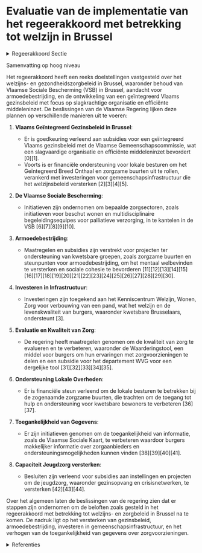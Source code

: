 # Evaluatie van de implementatie van het regeerakkoord met betrekking tot welzijn in Brussel

<details>
        <summary>Regeerakkoord Sectie </summary>
        <p>5.9 Welzijn We werken verder aan een gecoördineerd welzijns- en gezondheidszorgbeleid voor Brussel, in overleg met alle relevante partners. We waken er over dat de Vlaamse Sociale Bescherming in zijn integraliteit aangeboden blijft worden in Brussel. We stimuleren de Brusselaars via een promotiecampagne om zich bij de VSB aan te sluiten. We evalueren nauwgezet de impact van de persoonsvolgende financiering op het welzijnsbe-leid in Brussel. Gelet op de hoge armoedecijfers in Brussel hebben we bij de uitoefening van onze gemeenschapsbevoegdheden specifieke aandacht voor armoedebestrijding We werken, samen met de VGC, een geïntegreerd Vlaams gezinsbeleid uit in Brussel, in aansluiting ook op onderwijs (brede school) en kinderopvang. Een efficiënte inzet van middelen en een slag-krachtige organisatie staan voorop. Het Huis van het Kind krijgt daarbij een belangrijke opdracht. </p>
        </details> 

Samenvatting op hoog niveau

Het regeerakkoord heeft een reeks doelstellingen vastgesteld over het welzijns- en gezondheidszorgbeleid in Brussel, waaronder behoud van Vlaamse Sociale Bescherming (VSB) in Brussel, aandacht voor armoedebestrijding, en de ontwikkeling van een geïntegreerd Vlaams gezinsbeleid met focus op slagkrachtige organisatie en efficiënte middeleninzet. De beslissingen van de Vlaamse Regering lijken deze plannen op verschillende manieren uit te voeren:

1. **Vlaams Geïntegreerd Gezinsbeleid in Brussel**:
   - Er is goedkeuring verleend aan subsidies voor een geïntegreerd Vlaams gezinsbeleid met de Vlaamse Gemeenschapscommissie, wat een slagvaardige organisatie en efficiënte middeleninzet bevordert \[0\]\[1\].
   - Voorts is er financiële ondersteuning voor lokale besturen om het Geïntegreerd Breed Onthaal en zorgzame buurten uit te rollen, verankerd met investeringen voor gemeenschapsinfrastructuur die het welzijnsbeleid versterken \[2\]\[3\]\[4\]\[5\].

2. **De Vlaamse Sociale Bescherming**:
   - Initiatieven zijn ondernomen om bepaalde zorgsectoren, zoals initiatieven voor beschut wonen en multidisciplinaire begeleidingsequipes voor palliatieve verzorging, in te kantelen in de VSB \[6\]\[7\]\[8\]\[9\]\[10\].

3. **Armoedebestrijding**:
   - Maatregelen en subsidies zijn verstrekt voor projecten ter ondersteuning van kwetsbare groepen, zoals zorgzame buurten en steunpunten voor armoedebestrijding, om het mentaal welbevinden te versterken en sociale cohesie te bevorderen \[11\]\[12\]\[13\]\[14\]\[15\]\[16\]\[17\]\[18\]\[19\]\[20\]\[21\]\[22\]\[23\]\[24\]\[25\]\[26\]\[27\]\[28\]\[29\]\[30\].

4. **Investeren in Infrastructuur**:
   - Investeringen zijn toegekend aan het Kenniscentrum Welzijn, Wonen, Zorg voor verbouwing van een pand, wat het welzijn en de levenskwaliteit van burgers, waaronder kwetsbare Brusselaars, ondersteunt \[3\].

5. **Evaluatie en Kwaliteit van Zorg**:
   - De regering heeft maatregelen genomen om de kwaliteit van zorg te evalueren en te verbeteren, waaronder de Waarderingstool, een middel voor burgers om hun ervaringen met zorgvoorzieningen te delen en een subsidie voor het departement WVG voor een dergelijke tool \[31\]\[32\]\[33\]\[34\]\[35\].

6. **Ondersteuning Lokale Overheden**:
   - Er is financiële steun verleend om de lokale besturen te betrekken bij de zogenaamde zorgzame buurten, die trachten om de toegang tot hulp en ondersteuning voor kwetsbare bewoners te verbeteren \[36\]\[37\].

7. **Toegankelijkheid van Gegevens**:
   - Er zijn initiatieven genomen om de toegankelijkheid van informatie, zoals de Vlaamse Sociale Kaart, te verbeteren waardoor burgers makkelijker informatie over zorgaanbieders en ondersteuningsmogelijkheden kunnen vinden \[38\]\[39\]\[40\]\[41\].

8. **Capaciteit Jeugdzorg versterken**:
   - Besluiten zijn verleend voor subsidies aan instellingen en projecten om de jeugdzorg, waaronder gezinsopvang en crisisnetwerken, te versterken \[42\]\[43\]\[44\].

Over het algemeen laten de beslissingen van de regering zien dat er stappen zijn ondernomen om de beloften zoals gesteld in het regeerakkoord met betrekking tot welzijns- en zorgbeleid in Brussel na te komen. De nadruk ligt op het versterken van gezinsbeleid, armoedebestrijding, investeren in gemeenschapsinfrastructuur, en het verhogen van de toegankelijkheid van gegevens over zorgvoorzieningen.

<details>
        <summary> Referenties</summary>
        **[\[0\]](http://themis.vlaanderen.be/id/nieuwsbrief-info/61AF60CB364ED90009000642)** : **(2021-12-10)** Subsidiëring Vlaams geïntegreerd gezinsbeleid in Brussel Voorontwerp van besluit van de Vlaamse Regering over de subsidiëring van een geïntegreerd Vlaams gezinsbeleid in Brussel  De Vlaamse Regering h... 

**[\[1\]](http://themis.vlaanderen.be/id/nieuwsbrief-info/61FA59C3D5F0FAFA87AFA988)** : **(2022-02-04)** Subsidiëring Vlaams geïntegreerd gezinsbeleid in Brussel Ontwerpbesluit van de Vlaamse Regering over de subsidiëring van een geïntegreerd Vlaams gezinsbeleid in het tweetalige gebied Brussel-Hoofdstad... 

**[\[2\]](http://themis.vlaanderen.be/id/nieuwsbrief-info/60ED3EBE364ED9000800134B)** : **(2021-07-16)** Plan Vlaamse Veerkracht: Subsidiëring en ondersteuning van de lokale besturen in functie van het realiseren van samenwerkingsverbanden geïntegreerd breed onthaal in heel Vlaanderen en Brussel Subsidië... 

**[\[3\]](http://themis.vlaanderen.be/id/nieuwsbrief-info/6230A4116BB7B593CFC189BD)** : **(2022-03-18)** Plan Vlaamse Veerkracht: Investeringssubsidie vzw Kenniscentrum Welzijn, Wonen, Zorg Gemeenschapsinfrastructuur in Brussel: investeringssubsidie vzw Kenniscentrum Welzijn, Wonen, Zorg (WWZ) Ontwerpbes... 

**[\[4\]](http://themis.vlaanderen.be/id/nieuwsbrief-info/60A51865364ED90008000393)** : **(2021-05-21)** Plan Vlaamse Veerkracht: dossier 157 Gemeenschapsinfrastructuur in Brussel  In het kader van project VV157: Gemeenschapsinfrastructuur in Brussel, uit het Relanceplan Vlaamse Veerkracht, keurt de Vlaa... 

**[\[5\]](http://themis.vlaanderen.be/id/nieuwsbericht/654B389D9DAB6626D11E61D8)** : **(2023-11-10)** Crisis- en investeringsplan jeugdhulp: subsidie versterken crisisnetwerk Brussel A. Ontwerpbesluit van de Vlaamse Regering tot toekenning van een subsidie van de Vlaamse gemeenschap aan de Vlaamse Gem... 

**[\[6\]](http://themis.vlaanderen.be/id/nieuwsbericht/654B52A89DAB6626D11E625C)** : **(2023-11-10)** Vlaamse sociale bescherming: integratie initiatieven beschut wonen, multidisciplinaire begeleidingsequipes palliatieve verzorging en rolstoeladviesteams Ontwerpbesluit van de Vlaamse Regering tot wijz... 

**[\[7\]](http://themis.vlaanderen.be/id/nieuwsbericht/64AD13A90592342F299DB836)** : **(2023-07-14)** Vlaamse sociale bescherming: integratie initiatieven beschut wonen, multidisciplinaire begeleidingsequipes palliatieve verzorging en rolstoeladviesteams Voorontwerp van besluit van de Vlaamse Regering... 

**[\[8\]](http://themis.vlaanderen.be/id/nieuwsbrief-info/60DB2809364ED90008000360)** : **(2021-07-02)** Vlaamse sociale bescherming (VSB): wijziging regelgeving Voorontwerp van besluit van de Vlaamse Regering tot wijziging van regelgeving in het kader van de Vlaamse sociale bescherming  De Vlaamse Reger... 

**[\[9\]](http://themis.vlaanderen.be/id/nieuwsbrief-info/614AE8C8364ED900080000F6)** : **(2021-09-24)** Vlaamse sociale bescherming (VSB): wijziging regelgeving Voorontwerp van besluit van de Vlaamse Regering tot wijziging van regelgeving in het kader van de Vlaamse sociale bescherming  Na advies van de... 

**[\[10\]](http://themis.vlaanderen.be/id/nieuwsbericht/63E363FF2E929B312AB5D073)** : **(2023-02-10)** Integratie psychiatrische verzorgingstehuizen in de Vlaamse sociale bescherming (VSB): wijzigingsbesluit Ontwerpbesluit van de Vlaamse Regering houdende wijziging van de regelgeving m.b.t. de Vlaamse ... 

**[\[11\]](http://themis.vlaanderen.be/id/nieuwsbrief-info/6230A0C66BB7B593CFC189BA)** : **(2022-03-18)** Plan Vlaamse Veerkracht: Versterking mentaal welzijn door zorgzame buurten Versterking mentaal welzijn: zorgzame buurten  ​Op 30 april 2021 keurde de Vlaamse Regering de uitwerking van het beleid zorg... 

**[\[12\]](http://themis.vlaanderen.be/id/nieuwsbrief-info/608A6D03364ED90008000A1F)** : **(2021-04-30)** Plan Vlaamse Veerkracht: versterking mentaal welzijn via acties 'Zorgzame Buurten' Versterking mentaal welzijn: zorgzame buurten  In het kader van het relanceplan Vlaamse Veerkracht enerzijds en het r... 

**[\[13\]](http://themis.vlaanderen.be/id/nieuwsbrief-info/60AE150D364ED90008000200)** : **(2021-05-28)** Erkenning Steunpunt Welzijn, Volksgezondheid en Gezin (2021-2026)   De Vlaamse Regering erkent het consortium onder leiding van de KULeuven als Steunpunt Welzijn, Volksgezondheid en Gezin IV (Steunpun... 

**[\[14\]](http://themis.vlaanderen.be/id/nieuwsbrief-info/61AF8335364ED90009000648)** : **(2021-12-10)** Plan Vlaamse Veerkracht: subsidie Koning Boudewijnstichting voor project 'zorgzame buurten' Zorgzame buurten A. Ontwerpbesluit van de Vlaamse Regering tot toekenning van een subsidie aan de Koning Bou... 

**[\[15\]](http://themis.vlaanderen.be/id/nieuwsbrief-info/6298815A2071A7D754F18460)** : **(2022-06-03)** Plan Vlaamse Veerkracht: Zorgzame buurten Zorgzame buurten A. Twee ontwerpbesluiten van de Vlaamse Regering tot toekenning van een bijkomende subsidie B. Twee ontwerpen van addendum bij de overeenkoms... 

**[\[16\]](http://themis.vlaanderen.be/id/nieuwsbrief-info/60DC343E364ED90008000382)** : **(2021-07-02)** Plan Vlaamse Veerkracht: subsidie Vlaamse Gemeenschapscommissie voor uitvoering projectoproep 'zorgzame buurten' Vlaamse Gemeenschapscommissie: subsidie zorgzame buurten Ontwerpbesluit van de Vlaamse ... 

**[\[17\]](http://themis.vlaanderen.be/id/nieuwsbrief-info/60A5174D364ED90008000392)** : **(2021-05-21)** Plan Vlaamse Veerkracht: dossier 138 Opvolging actieplan mentaal welzijn  In het kader van het regeerakkoord, de beleidsnota Welzijn, Volksgezondheid en Gezin en Armoedebestrijding en het relanceplan ... 

**[\[18\]]** : **(2020-06-26)** Vlaams ouderenbeleidsplan 2020-2025: doelstellingenkader 

**[\[19\]](http://themis.vlaanderen.be/id/resource/c1359f90-4924-11ec-94bb-99a9d1e168fe)** : **(2021-03-05)** Uitbreiding tewerkstelling ‘Sociale Maribel’: overheveling van federale kredieten naar departementen CJM en WVG   De federale overheid heeft in 2002 een rechtsbasis gecreëerd om de werkgelegenheid in ... 

**[\[20\]](http://themis.vlaanderen.be/id/resource/d3d42290-4927-11ec-94bb-99a9d1e168fe)** : **(2020-07-17)** vzw Welzijnszorg: subsidie Knooppunt Armoede-Onderwijs Ontwerpbesluit van de Vlaamse Regering tot toekenning van een subsidie van maximaal 298.000 euro aan de vzw Welzijnszorg voor het organiseren van... 

**[\[21\]](http://themis.vlaanderen.be/id/nieuwsbrief-info/636A54CF34B8770AF8FDE1D7)** : **(2022-11-10)** Plan Vlaamse Veerkracht: Digitaliseringsprojecten Zorg en Gezondheid en Vlaamse Sociale Bescherming Digitaliseringsprojecten Zorg en Gezondheid en Vlaamse Sociale Bescherming  In het kader van ​het in... 

**[\[22\]](http://themis.vlaanderen.be/id/nieuwsbrief-info/60D5817C364ED9000800049F)** : **(2021-06-25)** Vlaams intersectoraal akkoord (VIA6): maatregelen kwaliteit ouderenzorg Voorontwerp van besluit van de Vlaamse Regering tot wijziging van het besluit van de Vlaamse Regering van 30 november 2018 houde... 

**[\[23\]](http://themis.vlaanderen.be/id/resource/6d894710-492a-11ec-94bb-99a9d1e168fe)** : **(2020-03-13)** Vlaams jeugd- en kinderrechtenbeleidsplan: vijf prioritaire doelstellingen Selectie van maximaal vijf prioritaire doelstellingen voor het Vlaams jeugd- en kinderrechtenbeleidsplan  Na formeel advies v... 

**[\[24\]](http://themis.vlaanderen.be/id/nieuwsbericht/63EA5A5B2E929B312AB5D577)** : **(2023-02-17)** ESF+ Vlaanderen 2021-2027: Uitvoering van het Vlaamse ESF+-programma 2021-2027 in het kader van het cohesiebeleid 

**[\[25\]](http://themis.vlaanderen.be/id/nieuwsbrief-info/61A76F43364ED90008000003)** : **(2021-12-03)** Plan Vlaamse Veerkracht: Versterking mentaal welzijn Versterking mentaal welzijn  In het kader van het project Vlaamse Veerkracht: versterking mentaal welzijn , kent de Vlaamse Regering 3,2 miljoen eu... 

**[\[26\]](http://themis.vlaanderen.be/id/nieuwsbericht/650179F53605E1AC863BF01C)** : **(2023-09-15)** Mozaïekdecreet beleidsdomein Welzijn, Volksgezondheid en Gezin Ontwerpdecreet houdende diverse bepalingen over het beleidsdomein Welzijn, Volksgezondheid en Gezin  Na advies van de Raad van State hech... 

**[\[27\]]** : **(2020-04-10)** 10-puntenplan Vlaamse residentiële zorgvoorzieningen met focus op woonzorgcentra 

**[\[28\]](http://themis.vlaanderen.be/id/nieuwsbericht/654DE2038265E66451D4C1FE)** : **(2023-11-10)** Samenwerkingsakkoord slachtofferzorg Brussel: definitieve goedkeuring Ontwerp van samenwerkingsakkoord tussen de Federale Staat, de Franse Gemeenschap, de Vlaamse Gemeenschap, de Franse Gemeenschapsco... 

**[\[29\]](http://themis.vlaanderen.be/id/resource/6351cc20-4927-11ec-94bb-99a9d1e168fe)** : **(2020-09-25)** Vlaams Actieplan Armoedebestrijding 2020-2024   De Vlaamse Regering keurt het Vlaams Actieplan Armoedebestrijding 2020-2024 goed. Het plan omschrijft de planning van de belangrijkste beleidsmaatregele... 

**[\[30\]](http://themis.vlaanderen.be/id/nieuwsbrief-info/60C9E160364ED90008000417)** : **(2021-06-18)** Plan Vlaamse Veerkracht: Blended care jeugdhulp Blended care jeugdhulp  In het kader van het relanceplan Vlaamse Veerkracht keurt de Vlaamse Regering het plan van aanpak  goed om blended care en digit... 

**[\[31\]](http://themis.vlaanderen.be/id/nieuwsbericht/65854361E2E2C9E5814C2D87)** : **(2023-12-22)** VZW Persoonsvolgend Budgetwijzer: beheer Waarderingstool in het Vlaamse beleidsdomein Welzijn, Volksgezondheid en Gezin Ontwerpbesluit van de Vlaamse Regering tot toekenning van een subsidie aan VZW P... 

**[\[32\]](http://themis.vlaanderen.be/id/nieuwsbericht/6553467D8265E66451D4C8EA)** : **(2023-11-17)** Subsidie waarderingstool beleidsdomein Welzijn, Volksgezondheid en Gezin (WVG)   Ontwerpbesluit van de Vlaamse Regering over tot herverdeling vanuit een provisioneel krediet van de Vlaamse Gemeenschap... 

**[\[33\]](http://themis.vlaanderen.be/id/nieuwsbericht/6578202BE2E2C9E5814C0186)** : **(2023-12-15)** 401.000 euro subsidie aan het Vlaams Instituut Gezond Leven voor uitwerking project rond mentale gezondheid in het B(u)SO Ontwerpbesluit van de Vlaamse Regering tot toekenning van een subsidie aan het... 

**[\[34\]]** : **(2020-02-14)** Aanduiding van een lid voorgedragen door de Vlaamse Gemeenschap en het Vlaamse Gewest voor het Beheerscomité van het Steunpunt tot bestrijding van armoede, bestaansonzekerheid en sociale uitsluiting 

**[\[35\]](http://themis.vlaanderen.be/id/resource/d6d888f0-4927-11ec-94bb-99a9d1e168fe)** : **(2020-07-17)** Personeelsplan van het Departement Welzijn, Volksgezondheid en Gezin 2019-2021   De Vlaamse Regering keurt het personeelsplan van het Departement Welzijn, Volksgezondheid en Gezin 2019-2021 goed. Het ... 

**[\[36\]](http://themis.vlaanderen.be/id/resource/daaa5170-4927-11ec-94bb-99a9d1e168fe)** : **(2020-07-17)** Subsidie continuering samenwerkingsverbanden rechtstreeks toegankelijke jeugdhulp Drie ontwerpbesluiten van de Vlaamse Regering tot toekenning van subsidies van de Vlaamse Gemeenschap voor het jaar 20... 

**[\[37\]](http://themis.vlaanderen.be/id/nieuwsbrief-info/62611F8C1C4A193816C2F470)** : **(2022-04-22)** Plan Vlaamse Veerkracht: Subsidies in het kader van het geïntegreerd breed onthaal Subsidies geïntegreerd breed onthaal (GBO) A. Ontwerpbesluit van de Vlaamse Regering tot toekenning van een subsidie ... 

**[\[38\]](http://themis.vlaanderen.be/id/nieuwsbrief-info/6387280986124BBA17062BF1)** : **(2022-12-02)** Plan Vlaamse Veerkracht: Verbeteren van de Sociale Kaart Verbeteren van de sociale kaart  De Vlaamse Sociale Kaart geeft hulp- en dienstverleners, zorgpersoneel, OCMW-medewerkers of de burger een gest... 

**[\[39\]](http://themis.vlaanderen.be/id/resource/ff99db10-492a-11ec-94bb-99a9d1e168fe)** : **(2020-01-24)** Aanwijzing dienst belast met de operationalisering van de sociale kaart Voorontwerp van besluit van de Vlaamse Regering tot aanwijzing van de dienst die belast is met de operationalisering van de soci... 

**[\[40\]](http://themis.vlaanderen.be/id/resource/e656c3b0-492b-11ec-94bb-99a9d1e168fe)** : **(2019-11-29)** Aanwijzing dienst belast met de operationalisering van de sociale kaart Voorontwerp van besluit van de Vlaamse Regering tot aanwijzing van de dienst die belast is met de operationalisering van de soci... 

**[\[41\]](http://themis.vlaanderen.be/id/nieuwsbrief-info/60C9DF1F364ED90008000416)** : **(2021-06-18)** Plan Vlaamse Veerkracht: Impulsprogramma - Innovatie in gezondheid en zorg Visienota ‘‘Vlaanderen sterk in onderzoek en innovatie voor gezondheid en zorg”  De Vlaamse Regering keurt de implementatie v... 

**[\[42\]](http://themis.vlaanderen.be/id/nieuwsbericht/655F1D4FE2E2C9E5814BD271)** : **(2023-11-23)** Aanpak besteding middelen voor verderzetting onderbouwde aanpak energiebesparing gebouwenpark sector Welzijn, Volksgezondheid en Gezin   De Vlaamse Regering neemt kennis van de verderzetting van de on... 

**[\[43\]](http://themis.vlaanderen.be/id/nieuwsbericht/647733368E8235823F6B8A95)** : **(2023-06-02)** Mozaïekdecreet beleidsdomein Welzijn, Volksgezondheid en Gezin Voorontwerp van decreet houdende diverse bepalingen over het beleidsdomein Welzijn, Volksgezondheid en Gezin  Na advies van de Vlaamse To... 

**[\[44\]](http://themis.vlaanderen.be/id/nieuwsbrief-info/637CCD4A34B8770AF8FDF33A)** : **(2022-11-25)** Personeelsplan van het Departement Welzijn, Volksgezondheid en Gezin: versterking Zorginspectie A. Personeelsplan van het Departement Welzijn, Volksgezondheid en Gezin B. Ontwerpbesluit van de Vlaamse... 
        </details> 

